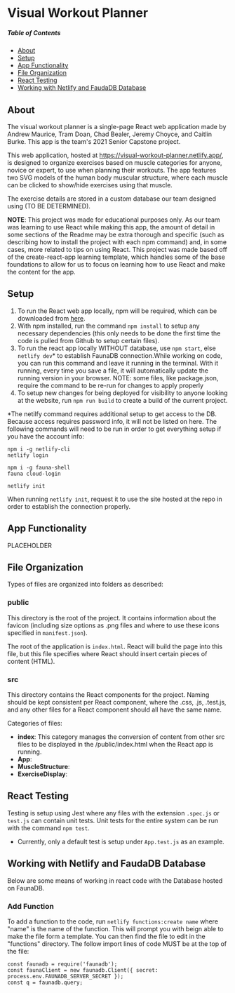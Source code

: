 # Visual Workout Planner
##### Table of Contents
* [About](#about)
* [Setup](#setup)
* [App Functionality](#app-functionality)
* [File Organization](#file-organization)
* [React Testing](#react-testing)
* [Working with Netlify and FaudaDB Database](#working-with-netlify-and-faudadb-database)
## About
The visual workout planner is a single-page React web application made by Andrew Maurice, Tram Doan, Chad Bealer, Jeremy Choyce, and Caitlin Burke. This app is the team's 2021 Senior Capstone project.

This web application, hosted at https://visual-workout-planner.netlify.app/, is designed to organize exercises based on muscle categories for anyone, novice or expert, to use when planning their workouts. The app features two SVG models of the human body muscular structure, where each muscle can be clicked to show/hide exercises using that muscle.

The exercise details are stored in a custom database our team designed using (TO BE DETERMINED). 

**NOTE**: This project was made for educational purposes only. As our team was learning to use React while making this app, the amount of detail in some sections of the Readme may be extra thorough and specific (such as describing how to install the project with each npm command) and, in some cases, more related to tips on using React. This project was made based off of the create-react-app learning template, which handles some of the base foundations to allow for us to focus on learning how to use React and make the content for the app.

## Setup
1. To run the React web app locally, npm will be required, which can be downloaded from [here](https://www.npmjs.com/get-npm).
2. With npm installed, run the command `npm install` to setup any necessary dependencies (this only needs to be done the first time the code is pulled from Github to setup certain files). 
3. To run the react app locally WITHOUT database, use `npm start`, else `netlify dev`* to establish FaunaDB connection.While working on code, you can run this command and leave it running in the terminal. With it running, every time you save a file, it will automatically update the running version in your browser. NOTE: some files, like package.json, require the command to be re-run for changes to apply properly
4. To setup new changes for being deployed for visibility to anyone looking at the website, run `npm run build` to create a build of the current project.

*The netilfy command requires additional setup to get access to the DB. Because access requires password info, it will not be listed on here. The following commands will need to be run in order to get everything setup if you have the account info:
```
npm i -g netlify-cli
netlify login

npm i -g fauna-shell
fauna cloud-login

netlify init
```
When running `netlify init`, request it to use the site hosted at the repo in order to establish the connection properly.

## App Functionality
PLACEHOLDER

## File Organization
Types of files are organized into folders as described:

### public
This directory is the root of the project. It contains information about the favicon (including size options as .png files and where to use these icons specified in `manifest.json`).

The root of the application is `index.html`. React will build the page into this file, but this file specifies where React should insert certain pieces of content (HTML). 

### src
This directory contains the React components for the project. Naming should be kept consistent per React component, where the .css, .js, .test.js, and any other files for a React component should all have the same name. 

Categories of files:
- **index**: This category manages the conversion of content from other src files to be displayed in the /public/index.html when the React app is running.
- **App**:
- **MuscleStructure**:
- **ExerciseDisplay**:


## React Testing
Testing is setup using Jest where any files with the extension `.spec.js` or `test.js` can contain unit tests. Unit tests for the entire system can be run with the command `npm test`.
- Currently, only a default test is setup under `App.test.js` as an example.

## Working with Netlify and FaudaDB Database
Below are some means of working in react code with the Database hosted on FaunaDB.
### Add Function
To add a function to the code, run `netlify functions:create name` where "name" is the name of the function. This will prompt you with beign able to make the file form a template. You can then find the file to edit in the "functions" directory. The follow import lines of code MUST be at the top of the file:
```
const faunadb = require('faunadb');
const faunaClient = new faunadb.Client({ secret: process.env.FAUNADB_SERVER_SECRET });
const q = faunadb.query;
```
